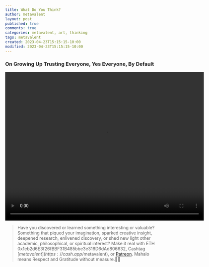 ```yaml
---
title: What Do You Think?
author: metavalent
layout: post
published: true
comments: true
categories: metavalent, art, thinking
tags: metavalent
created: 2023-04-23T15:15:15-10:00
modified: 2023-04-23T15:15:15-10:00
---
```


### On Growing Up Trusting Everyone, Yes Everyone, By Default

<video width="640" height="480" controls>
  <source src="https://github.com/metavalent/metavalent.github.io/blob/gh-pages/assets/audio-video/FILENAME.mp4?raw=true" type="video/mp4">
  <source src=src="https://github.com/metavalent/metavalent.github.io/blob/gh-pages/assets/audio-video/FILENAME.webm?raw=true" type="video/webm">
Your browser does not support the video tag.
</video>

<!--
![alt text](/assets/images/image.jpg "title")
-->

> Have you discovered or learned something interesting or valuable? Something that piqued your imagination, sparked creative insight, deepened research, enlivened discovery, or shed new light other academic, philosophical, or spiritual interest? Make it real with ETH 0x1eb2d6E3f26fBBF31B485bbe3e316D6dAd806632, Cashtag [$metavalent](https://cash.app/$metavalent), or [Patreon](https://patreon.com/metavalent). Mahalo means Respect and Gratitude without measure.🙏🏼
